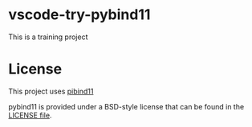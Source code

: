 # vscode-try-pybind11

This is a training project

# License
This project uses [pibind11](https://github.com/pybind/pybind11)

pybind11 is provided under a BSD-style license that can be found in the [LICENSE file](https://github.com/pybind/pybind11/blob/master/LICENSE).